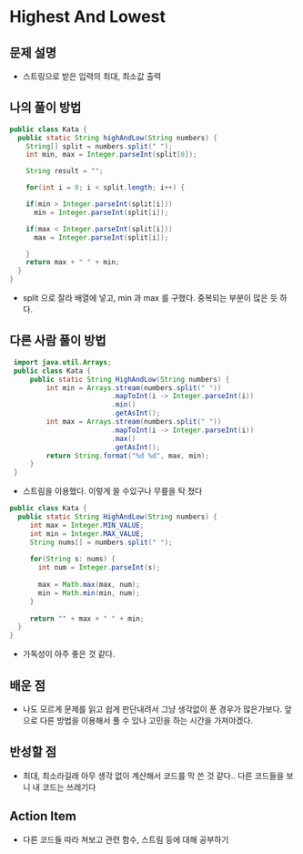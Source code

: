 # Highest And Lowest

## 문제 설명

* 스트링으로 받은 입력의 최대, 최소값 출력

## 나의 풀이 방법

```java
public class Kata {
  public static String highAndLow(String numbers) {
    String[] split = numbers.split(" ");
    int min, max = Integer.parseInt(split[0]);

    String result = "";

    for(int i = 0; i < split.length; i++) {

    if(min > Integer.parseInt(split[i]))
      min = Integer.parseInt(split[i]);

    if(max < Integer.parseInt(split[i]))
      max = Integer.parseInt(split[i]);

    }
    return max + " " + min;
  }
}
```
* split 으로 잘라 배열에 넣고, min 과 max 를 구했다. 중복되는 부분이 많은 듯 하다.

## 다른 사람 풀이 방법

```java
 import java.util.Arrays;
 public class Kata {
     public static String HighAndLow(String numbers) {
         int min = Arrays.stream(numbers.split(" "))
                         .mapToInt(i -> Integer.parseInt(i))
                         .min()
                         .getAsInt();
         int max = Arrays.stream(numbers.split(" "))
                         .mapToInt(i -> Integer.parseInt(i))
                         .max()
                         .getAsInt();
         return String.format("%d %d", max, min);
     }
 }
```
* 스트림을 이용했다. 이렇게 쓸 수있구나 무릎을 탁 쳤다 

```java
public class Kata {
  public static String HighAndLow(String numbers) {
     int max = Integer.MIN_VALUE;
     int min = Integer.MAX_VALUE;
     String nums[] = numbers.split(" ");
     
     for(String s: nums) {
       int num = Integer.parseInt(s);
       
       max = Math.max(max, num);
       min = Math.min(min, num);
     }  
     
     return "" + max + " " + min;
  }
}
```
* 가독성이 아주 좋은 것 같다.

## 배운 점

* 나도 모르게 문제를 읽고 쉽게 판단내려서 그냥 생각없이 푼 경우가 많은가보다. 앞으로 다른 방법을 이용해서 풀 수 있나 고민을 하는 시간을 가져야겠다. 

## 반성할 점
* 최대, 최소라길래 아무 생각 없이 계산해서 코드를 막 쓴 것 같다.. 다른 코드들을 보니 내 코드는 쓰레기다

## Action Item
* 다른 코드들 따라 쳐보고 관련 함수, 스트림 등에 대해 공부하기

